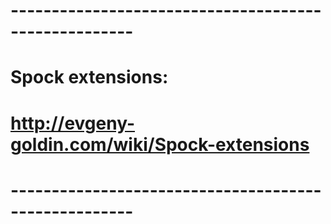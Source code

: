 # -----------------------------------------------------
# Spock extensions:
# http://evgeny-goldin.com/wiki/Spock-extensions
# -----------------------------------------------------
